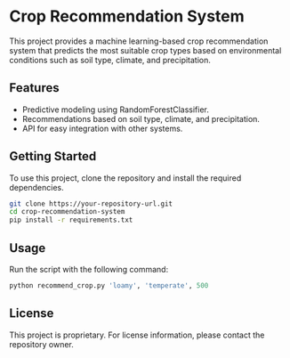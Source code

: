 
# Crop Recommendation System

This project provides a machine learning-based crop recommendation system that predicts the most suitable crop types based on environmental conditions such as soil type, climate, and precipitation.

## Features

- Predictive modeling using RandomForestClassifier.
- Recommendations based on soil type, climate, and precipitation.
- API for easy integration with other systems.

## Getting Started

To use this project, clone the repository and install the required dependencies.

```bash
git clone https://your-repository-url.git
cd crop-recommendation-system
pip install -r requirements.txt
```

## Usage

Run the script with the following command:

```python
python recommend_crop.py 'loamy', 'temperate', 500
```

## License

This project is proprietary. For license information, please contact the repository owner.
